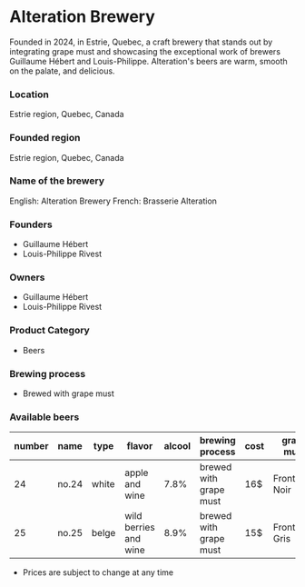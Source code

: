 # Alteration Brewery

Founded in 2024, in Estrie, Quebec, 
a craft brewery that stands out by integrating grape must and showcasing the exceptional work of brewers Guillaume Hébert and Louis-Philippe. Alteration's beers are warm, smooth on the palate, and delicious.

### Location
Estrie region, Quebec, Canada

### Founded region
Estrie region, Quebec, Canada

### Name of the brewery
English: Alteration Brewery
French: Brasserie Alteration

### Founders
- Guillaume Hébert
- Louis-Philippe Rivest

### Owners
- Guillaume Hébert
- Louis-Philippe Rivest

### Product Category
- Beers

### Brewing process
- Brewed with grape must

### Available beers

| number | name | type | flavor | alcool | brewing process | cost | grape must | serving |
| ------ | ---- | ---- | ------ | ------ | --------------- | ---- | ---------- | ------- |
| 24 | no.24 | white | apple and wine | 7.8% | brewed with grape must | 16$ | Frontenac Noir | 8 celcius |
| 25 | no.25 | belge | wild berries and wine | 8.9% | brewed with grape must | 15$ | Frontenac Gris | 12 celcius |

* Prices are subject to change at any time